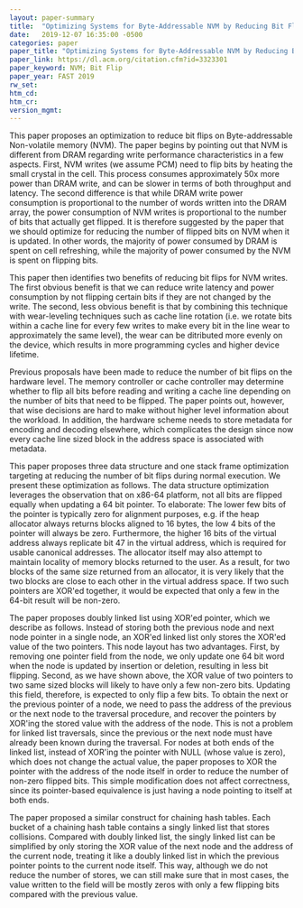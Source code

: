 ```yaml
---
layout: paper-summary
title:  "Optimizing Systems for Byte-Addressable NVM by Reducing Bit Flipping"
date:   2019-12-07 16:35:00 -0500
categories: paper
paper_title: "Optimizing Systems for Byte-Addressable NVM by Reducing Bit Flipping"
paper_link: https://dl.acm.org/citation.cfm?id=3323301
paper_keyword: NVM; Bit Flip
paper_year: FAST 2019
rw_set:
htm_cd:
htm_cr:
version_mgmt:
---
```


This paper proposes an optimization to reduce bit flips on Byte-addressable Non-volatile memory (NVM). The paper begins by
pointing out that NVM is different from DRAM regarding write performance characteristics in a few aspects. First, NVM writes 
(we assume PCM) need to flip bits by heating the small crystal in the cell. This process consumes approximately 50x more 
power than DRAM write, and can be slower in terms of both throughput and latency. The second difference is that while 
DRAM write power consumption is proportional to the number of words written into the DRAM array, the power consumption of 
NVM writes is proportional to the number of bits that actually get flipped. It is therefore suggested by the paper that we 
should optimize for reducing the number of flipped bits on NVM when it is updated. In other words, the majority of power
consumed by DRAM is spent on cell refreshing, while the majority of power consumed by the NVM is spent on flipping bits.

This paper then identifies two benefits of reducing bit flips for NVM writes. The first obvious benefit is that we can 
reduce write latency and power consumption by not flipping certain bits if they are not changed by the write. The second,
less obvious benefit is that by combining this technique with wear-leveling techniques such as cache line rotation (i.e.
we rotate bits within a cache line for every few writes to make every bit in the line wear to approximately the same level), 
the wear can be ditributed more evenly on the device, which results in more programming cycles and higher device lifetime.

Previous proposals have been made to reduce the number of bit flips on the hardware level. The memory controller or cache
controller may determine whether to flip all bits before reading and writing a cache line depending on the number of bits
that need to be flipped. The paper points out, however, that wise decisions are hard to make without higher level information
about the workload. In addition, the hardware scheme needs to store metadata for encoding and decoding elsewhere, which 
complicates the design since now every cache line sized block in the address space is associated with metadata.

This paper proposes three data structure and one stack frame optimization targeting at reducing the number of bit flips
during normal execution. We present these optimization as follows. The data structure optimization leverages the observation
that on x86-64 platform, not all bits are flipped equally when updating a 64 bit pointer. To elaborate: The lower few bits
of the pointer is typically zero for alignment purposes, e.g. if the heap allocator always returns blocks aligned to 16 bytes,
the low 4 bits of the pointer will always be zero. Furthermore, the higher 16 bits of the virtual address always replicate 
bit 47 in the virtual address, which is required for usable canonical addresses. The allocator itself may also attempt
to maintain locality of memory blocks returned to the user. As a result, for two blocks of the same size returned from 
an allocator, it is very likely that the two blocks are close to each other in the virtual address space. If two such
pointers are XOR'ed together, it would be expected that only a few in the 64-bit result will be non-zero. 

The paper proposes doubly linked list using XOR'ed pointer, which we describe as follows. Instead of storing both the 
previous node and next node pointer in a single node, an XOR'ed linked list only stores the XOR'ed value of the two pointers.
This node layout has two advantages. First, by removing one pointer field from the node, we only update one 64 bit word
when the node is updated by insertion or deletion, resulting in less bit flipping. Second, as we have shown above, the XOR
value of two pointers to two same sized blocks will likely to have only a few non-zero bits. Updating this field, therefore, 
is expected to only flip a few bits. To obtain the next or the previous pointer of a node, we need to pass the address
of the previous or the next node to the traversal procedure, and recover the pointers by XOR'ing the stored value with
the address of the node. This is not a problem for linked list traversals, since the previous or the next node must have 
already been known during the traversal. For nodes at both ends of the linked list, instead of XOR'ing the pointer with 
NULL (whose value is zero), which does not change the actual value, the paper proposes to XOR the pointer with the address
of the node itself in order to reduce the number of non-zero flipped bits. This simple modification does not affect correctness,
since its pointer-based equivalence is just having a node pointing to itself at both ends.

The paper proposed a similar construct for chaining hash tables. Each bucket of a chaining hash table contains a singly 
linked list that stores collisions. Compared with doubly linked list, the singly linked list can be simplified by only
storing the XOR value of the next node and the address of the current node, treating it like a doubly linked list 
in which the previous pointer points to the current node itself. This way, although we do not reduce the number 
of stores, we can still make sure that in most cases, the value written to the field will be mostly zeros with only
a few flipping bits compared with the previous value. 
